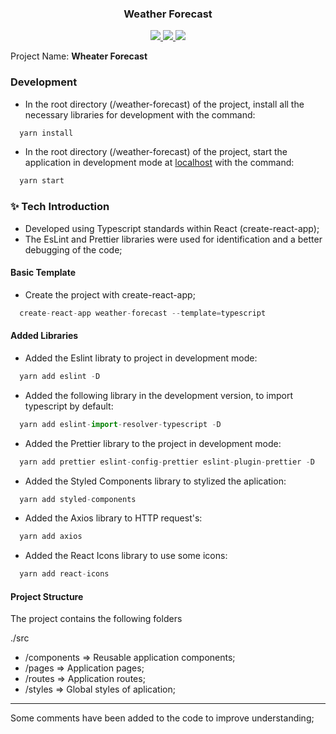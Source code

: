 <h3 align="center">
  Weather Forecast</strong>
</h3>

<p align="center">
  <a aria-label="Node version" href="https://nodejs.org/en/blog/release/v12.16.3/">
    <img src="https://img.shields.io/badge/node.js@lts-12.14.1-informational?logo=Node.JS"></img>
  </a>
  <a aria-label="React version" href="https://github.com/facebook/react/blob/master/CHANGELOG.md#16131-march-19-2020">
    <img src="https://img.shields.io/badge/react-16.12.0-informational?logo=react"></img>
  </a>
  <a aria-label="Typescript version" href="https://www.npmjs.com/package/typescript/v/3.7.2">
    <img src="https://img.shields.io/badge/typescript-3.7.2-blue-informational?logo=typescript"></img>
  </a>
</p>

<p>
  Project Name: <strong>Wheater Forecast</strong>
</p>

### Development

- In the root directory (/weather-forecast) of the project, install all the necessary libraries for development with the command:

```js
  yarn install
```

- In the root directory (/weather-forecast) of the project, start the application in development mode at [localhost](http://localhost:3000) with the command:

```js
  yarn start
```

### :sparkles: Tech Introduction

- Developed using Typescript standards within React (create-react-app);
- The EsLint and Prettier libraries were used for identification and a better debugging of the code;

#### Basic Template

- Create the project with create-react-app;

```js
  create-react-app weather-forecast --template=typescript
```

#### Added Libraries

- Added the Eslint libraty to project in development mode:

```js
  yarn add eslint -D
```

- Added the following library in the development version, to import typescript by default:

```js
  yarn add eslint-import-resolver-typescript -D
```

- Added the Prettier library to the project in development mode:

```js
  yarn add prettier eslint-config-prettier eslint-plugin-prettier -D
```

- Added the Styled Components library to stylized the aplication:

```js
  yarn add styled-components
```

- Added the Axios library to HTTP request's:

```js
  yarn add axios
```

- Added the React Icons library to use some icons:

```js
  yarn add react-icons
```

#### Project Structure

The project contains the following folders

./src

- /components => Reusable application components;
- /pages => Application pages;
- /routes => Application routes;
- /styles => Global styles of aplication;

---

Some comments have been added to the code to improve understanding;
